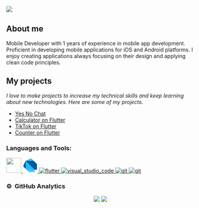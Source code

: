 <div align="center">
<!-- <h1 align="center">Hola, soy <a href="https://aristi.dev">AristiDevs</a> 👋</h1> -->
</div>
<img src="https://i.imgur.com/zKsEKjc.png">

## About me

Mobile Developer with 1 years of experience in mobile app development. Proficient in developing mobile applications for iOS and Android platforms. I enjoy creating applications always focusing on their design and applying clean code principles.
<br>

## My projects

_I love to make projects to increase my technical skills and keep learning about new technologies. Here are some of my projects._

- [Yes No Chat](https://github.com/AlphaNumericUser/yes-no-app)
- [Calculator on Flutter](https://github.com/AlphaNumericUser/Calculator-App)
- [TikTok on Flutter](https://github.com/AlphaNumericUser/Videos-toktik)
- [Counter on Flutter](https://github.com/AlphaNumericUser/Counter)                                                                              
</div>

<!-- LENGUAJES Y HERRAMIENTAS -->
<h3 align="left">Languages and Tools:</h3>
<a href="https://en.wikipedia.org/wiki/C%2B%2B" target="_blank" rel="noreferrer">
  <img src="https://upload.wikimedia.org/wikipedia/commons/1/18/ISO_C%2B%2B_Logo.svg" width="40" height="40"/>
</a>
<a href="https://dart.dev/" target="_blank" rel="noreferrer">
  <img src="https://raw.githubusercontent.com/github/explore/80688e429a7d4ef2fca1e82350fe8e3517d3494d/topics/dart/dart.png" width="40" height="40"/>
</a>
<a href="https://flutter.dev/" target="_blank" rel="noreferrer">
  <img src="https://cdn.icon-icons.com/icons2/2107/PNG/512/file_type_flutter_icon_130599.png" alt="flutter" width="40" height="40"/>
</a>
<a href="https://code.visualstudio.com/" target="_blank" rel="noreferrer">
  <img src="https://upload.wikimedia.org/wikipedia/commons/thumb/9/9a/Visual_Studio_Code_1.35_icon.svg/2048px-Visual_Studio_Code_1.35_icon.svg.png" alt="visual_studio_code" width="40" height="40"/>
</a>
<a href="https://git-scm.com/" target="_blank" rel="noreferrer">
  <img src="https://www.vectorlogo.zone/logos/git-scm/git-scm-icon.svg" alt="git" width="40" height="40"/>
</a>
<a href="https://github.com/github" target="_blank" rel="noreferrer">
  <img src="https://upload.wikimedia.org/wikipedia/commons/2/24/Github_logo_svg.svg" alt="git" width="40" height="40"/>
</a>


### ⚙️ &nbsp;GitHub Analytics

<p align="center">
  <img height="180em" src="https://github-readme-stats-eight-theta.vercel.app/api?username=AlphaNumericUser&show_icons=true&theme=algolia&include_all_commits=true&count_private=true"/>
  <img height="180em" src="https://github-readme-stats-eight-theta.vercel.app/api/top-langs/?username=AlphaNumericUser&layout=compact&langs_count=8&theme=algolia"/>
</a>
</p>
